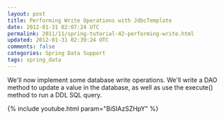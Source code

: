 ```yaml
---           
layout: post
title: Performing Write Operations with JdbcTemplate
date: 2012-01-31 02:07:24 UTC
permalink: 2011/11/spring-tutorial-42-performing-write.html
updated: 2012-01-31 02:39:24 UTC
comments: false
categories: Spring Data Support
tags: spring_data
---
```


We'll now implement some database write operations. We'll write a DAO method to update a value in the database, as well as use the execute() method to run a DDL SQL query.

{% include youtube.html param="BiSIAzSZHpY" %}